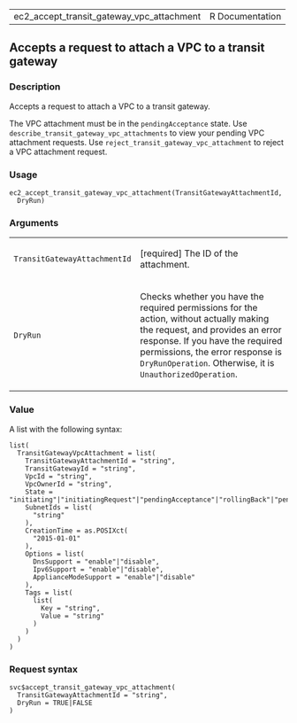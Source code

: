 <table style="width: 100%;">
<tbody>
<tr class="odd">
<td>ec2_accept_transit_gateway_vpc_attachment</td>
<td style="text-align: right;">R Documentation</td>
</tr>
</tbody>
</table>

## Accepts a request to attach a VPC to a transit gateway

### Description

Accepts a request to attach a VPC to a transit gateway.

The VPC attachment must be in the `pendingAcceptance` state. Use
`describe_transit_gateway_vpc_attachments` to view your pending VPC
attachment requests. Use `reject_transit_gateway_vpc_attachment` to
reject a VPC attachment request.

### Usage

    ec2_accept_transit_gateway_vpc_attachment(TransitGatewayAttachmentId,
      DryRun)

### Arguments

<table>
<colgroup>
<col style="width: 35%" />
<col style="width: 65%" />
</colgroup>
<tbody>
<tr class="odd">
<td><code
id="ec2_accept_transit_gateway_vpc_attachment_:_TransitGatewayAttachmentId">TransitGatewayAttachmentId</code></td>
<td><p>[required] The ID of the attachment.</p></td>
</tr>
<tr class="even">
<td><code
id="ec2_accept_transit_gateway_vpc_attachment_:_DryRun">DryRun</code></td>
<td><p>Checks whether you have the required permissions for the action,
without actually making the request, and provides an error response. If
you have the required permissions, the error response is
<code>DryRunOperation</code>. Otherwise, it is
<code>UnauthorizedOperation</code>.</p></td>
</tr>
</tbody>
</table>

### Value

A list with the following syntax:

    list(
      TransitGatewayVpcAttachment = list(
        TransitGatewayAttachmentId = "string",
        TransitGatewayId = "string",
        VpcId = "string",
        VpcOwnerId = "string",
        State = "initiating"|"initiatingRequest"|"pendingAcceptance"|"rollingBack"|"pending"|"available"|"modifying"|"deleting"|"deleted"|"failed"|"rejected"|"rejecting"|"failing",
        SubnetIds = list(
          "string"
        ),
        CreationTime = as.POSIXct(
          "2015-01-01"
        ),
        Options = list(
          DnsSupport = "enable"|"disable",
          Ipv6Support = "enable"|"disable",
          ApplianceModeSupport = "enable"|"disable"
        ),
        Tags = list(
          list(
            Key = "string",
            Value = "string"
          )
        )
      )
    )

### Request syntax

    svc$accept_transit_gateway_vpc_attachment(
      TransitGatewayAttachmentId = "string",
      DryRun = TRUE|FALSE
    )
